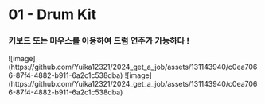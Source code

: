 <h1>01 - Drum Kit</h1>

<h3>키보드 또는 마우스를 이용하여 드럼 연주가 가능하다 !</h3>
![image](https://github.com/Yuika12321/2024_get_a_job/assets/131143940/c0ea7066-87f4-4882-b911-6a2c1c538dba)
![image](https://github.com/Yuika12321/2024_get_a_job/assets/131143940/c0ea7066-87f4-4882-b911-6a2c1c538dba)
